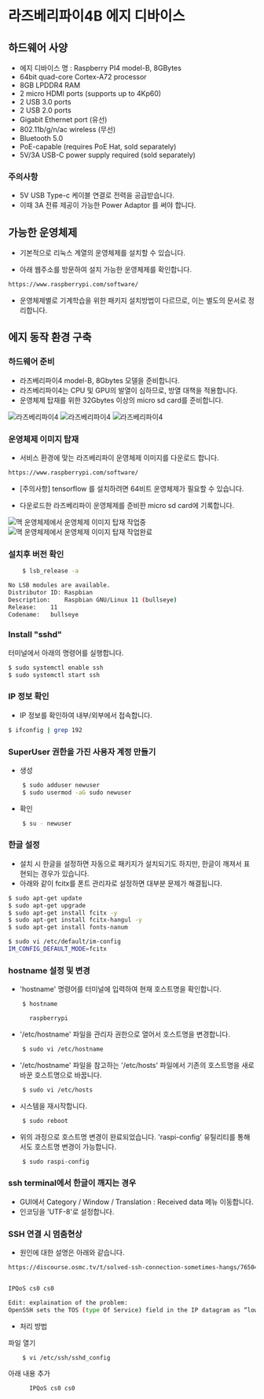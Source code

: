 # 라즈베리파이4B 에지 디바이스

## 하드웨어 사양

- 에지 디바이스 명 : Raspberry PI4 model-B, 8GBytes 
- 64bit quad-core Cortex-A72 processor
- 8GB LPDDR4 RAM
- 2 micro HDMI ports (supports up to 4Kp60)
- 2 USB 3.0 ports
- 2 USB 2.0 ports
- Gigabit Ethernet port (유선)
- 802.11b/g/n/ac wireless (무선)
- Bluetooth 5.0
- PoE-capable (requires PoE Hat, sold separately)
- 5V/3A USB-C power supply required (sold separately)

### 주의사항

- 5V USB Type-c 케이블 연결로 전력을 공급받습니다. 
- 이때 3A 전류 제공이 가능한 Power Adaptor 를 써야 합니다.

## 가능한 운영체제

- 기본적으로 리눅스 계열의 운영체제를 설치할 수 있습니다.

- 아래 웹주소를 방문하여 설치 가능한 운영체제를 확인합니다.

```bash
https://www.raspberrypi.com/software/
```

- 운영체제별로 기계학습을 위한 패키지 설치방법이 다르므로, 이는 별도의 문서로 정리합니다.

## 에지 동작 환경 구축

### 하드웨어 준비

- 라즈베리파이4 model-B, 8Gbytes 모델을 준비합니다.
- 라즈베리파이4는 CPU 및 GPU의 발열이 심하므로, 방열 대책을 적용합니다.
- 운영체제 탑재를 위한 32Gbytes 이상의 micro sd card를 준비합니다.

![라즈베리파이4](img4doc/rpi01.jpg)
![라즈베리파이4](img4doc/rpi02.jpg)
![라즈베리파이4](img4doc/rpi03.jpg)


### 운영체제 이미지 탑재

- 서비스 환경에 맞는 라즈베리파이 운영체제 이미지를 다운로드 합니다. 

```bash
https://www.raspberrypi.com/software/
```

- [주의사항] tensorflow 를 설치하려면 64비트 운영체제가 필요할 수 있습니다.

- 다운로드한 라즈베리파이 운영체제를 준비한 micro sd card에 기록합니다.

![맥 운영체제에서 운영체제 이미지 탑재 작업중](img4doc/imager01.png)
![맥 운영체제에서 운영체제 이미지 탑재 작업완료](img4doc/imager02.png)


### 설치후 버전 확인 

```bash
    $ lsb_release -a
```

```bash
No LSB modules are available.
Distributor ID:	Raspbian
Description:	Raspbian GNU/Linux 11 (bullseye)
Release:	11
Codename:	bullseye
```

### Install "sshd"

터미널에서 아래의 명령어를 실행합니다.

```bash
$ sudo systemctl enable ssh
$ sudo systemctl start ssh
```

### IP 정보 확인

- IP 정보를 확인하여 내부/외부에서 접속합니다.

```bash
$ ifconfig | grep 192
```

### SuperUser 권한을 가진 사용자 계정 만들기

- 생성 

```bash
    $ sudo adduser newuser
    $ sudo usermod -aG sudo newuser
```

- 확인

```bash
    $ su - newuser
```

### 한글 설정

- 설치 시 한글을 설정하면 자동으로 패키지가 설치되기도 하지만, 한글이 깨져서 표현되는 경우가 있습니다.
- 아래와 같이 fcitx를 폰트 관리자로 설정하면 대부분 문제가 해결됩니다.

```bash
$ sudo apt-get update
$ sudo apt-get upgrade
$ sudo apt-get install fcitx -y
$ sudo apt-get install fcitx-hangul -y
$ sudo apt-get install fonts-nanum

$ sudo vi /etc/default/im-config
IM_CONFIG_DEFAULT_MODE=fcitx
```



### hostname 설정 및 변경 

- 'hostname' 명령어를 터미널에 입력하여 현재 호스트명을 확인합니다.

```bash
    $ hostname

      raspberrypi
```

- '/etc/hostname' 파일을 관리자 권한으로 열어서 호스트명을 변경합니다. 

```bash
    $ sudo vi /etc/hostname
```


- '/etc/hostname' 파일을 참고하는 '/etc/hosts' 파일에서 기존의 호스트명을 새로 바꾼 호스트명으로 바꿉니다. 

```bash
    $ sudo vi /etc/hosts
```


- 시스템을 재시작합니다.

```bash
    $ sudo reboot
```

- 위의 과정으로 호스트명 변경이 완료되었습니다. 'raspi-config' 유틸리티를 통해서도 호스트명 변경이 가능합니다.

```bash
    $ sudo raspi-config
```




### ssh terminal에서 한글이 깨지는 경우

- GUI에서 Category / Window / Translation : Received data 메뉴 이동합니다.
- 인코딩을 'UTF-8'로 설정합니다.


### SSH 연결 시 멈춤현상

- 원인에 대한 설명은 아래와 같습니다.

```bash
https://discourse.osmc.tv/t/solved-ssh-connection-sometimes-hangs/76504/5


IPQoS cs0 cs0

Edit: explaination of the problem:
OpenSSH sets the TOS (type Of Service) field in the IP datagram as “lowdelay” for interactive sessions and “throughput” for non-interactive sessions. My router doesn’t handle properly those settings, so I changed them in Cs0, Cs0 (aka 0x00, 0x00) <==> (best effort, best effort) and solved the instability/freeze SSH issues.
```

- 처리 방법 

파일 열기 

```bash
    $ vi /etc/ssh/sshd_config
```

아래 내용 추가

```bash
      IPQoS cs0 cs0
```
